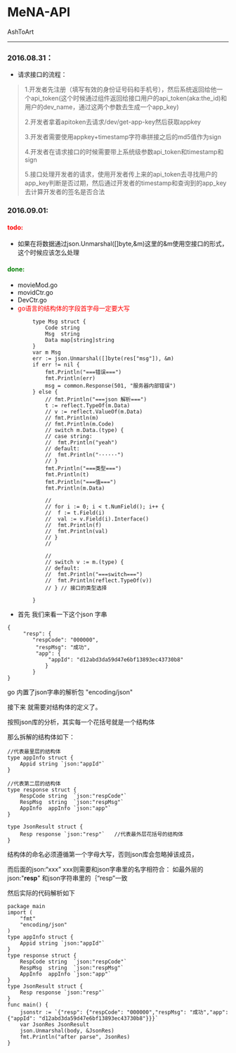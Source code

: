 
# MeNA-API
AshToArt
***
### 2016.08.31：
* 请求接口的流程：
>1.开发者先注册（填写有效的身份证号码和手机号），然后系统返回给他一个api_token(这个时候通过组件返回给接口用户的api_token(aka:the_id)和用户的dev_name，通过这两个参数去生成一个app_key)
> 
> 2.开发者拿着apitoken去请求/dev/get-app-key然后获取appkey
> 
> 3.开发者需要使用appkey+timestamp字符串拼接之后的md5值作为sign
> 
> 4.开发者在请求接口的时候需要带上系统级参数api_token和timestamp和sign
>
> 5.接口处理开发者的请求，使用开发者传上来的api_token去寻找用户的app_key判断是否过期，然后通过开发者的timestamp和查询到的app_key去计算开发者的签名是否合法



### 2016.09.01:
#### <font color=red>todo:</font>
* 如果在将数据通过json.Unmarshal([]byte,&m)这里的&m使用空接口的形式，这个时候应该怎么处理

#### <font color=green>done:</font>
* movieMod.go
* movidCtr.go
* DevCtr.go
* <font color=red>go语言的结构体的字段首字母一定要大写</font>
<!-- lang:go -->
			type Msg struct {
				Code string
				Msg  string
				Data map[string]string
			}
			var m Msg
			err := json.Unmarshal([]byte(res["msg"]), &m)
			if err != nil {
				fmt.Println("===错误===")
				fmt.Println(err)
				msg = common.Response(501, "服务器内部错误")
			} else {
				// fmt.Println("===json 解析===")
				t := reflect.TypeOf(m.Data)
				// v := reflect.ValueOf(m.Data)
				// fmt.Println(m)
				// fmt.Println(m.Code)
				// switch m.Data.(type) {
				// case string:
				// 	fmt.Println("yeah")
				// default:
				// 	fmt.Println("······")
				// }
				fmt.Println("===类型===")
				fmt.Println(t)
				fmt.Println("===值===")
				fmt.Println(m.Data)

				//
				// for i := 0; i < t.NumField(); i++ {
				// 	f := t.Field(i)
				// 	val := v.Field(i).Interface()
				// 	fmt.Println(f)
				// 	fmt.Println(val)
				// }
				//

				//
				// switch v := m.(type) {
				// default:
				// 	fmt.Println("===switch===")
				// 	fmt.Println(reflect.TypeOf(v))
				// } // 接口的类型选择
			
			}
* 首先 我们来看一下这个json 字串
<!---->

	{
   		 "resp": {
        	"respCode": "000000",
       		 "respMsg": "成功",
       		 "app": {
           		 "appId": "d12abd3da59d47e6bf13893ec43730b8"
        		}
    		}
	}
go 内置了json字串的解析包 "encoding/json"

接下来 就需要对结构体的定义了。

按照json库的分析，其实每一个花括号就是一个结构体

那么拆解的结构体如下：

	//代表最里层的结构体
	type appInfo struct {
    	Appid string `json:"appId"`
	}

	//代表第二层的结构体
	type response struct {
    	RespCode string  `json:"respCode"`
    	RespMsg  string  `json:"respMsg"`
    	AppInfo  appInfo `json:"app"`
	}

	type JsonResult struct {
    	Resp response `json:"resp"`   //代表最外层花括号的结构体 
	}
结构体的命名必须遵循第一个字母大写，否则json库会忽略掉该成员，

而后面的json:“xxx” xxx则需要和json字串里的名字相符合： 如最外层的 json:"**resp**" 和json字符串里的｛“resp”一致

然后实际的代码解析如下

	package main
	import (
    	"fmt"
        "encoding/json"
	)
	type appInfo struct {
   	 	Appid string `json:"appId"`
	}
	type response struct {
    	RespCode string  `json:"respCode"`
    	RespMsg  string  `json:"respMsg"`
    	AppInfo  appInfo `json:"app"`
	}
	type JsonResult struct {
    	Resp response `json:"resp"`
	}
	func main() {
    	jsonstr := `{"resp": {"respCode": "000000","respMsg": "成功","app":{"appId": "d12abd3da59d47e6bf13893ec43730b8"}}}`
    	var JsonRes JsonResult 
        json.Unmarshal(body, &JsonRes)
        fmt.Println("after parse", JsonRes)
	}
